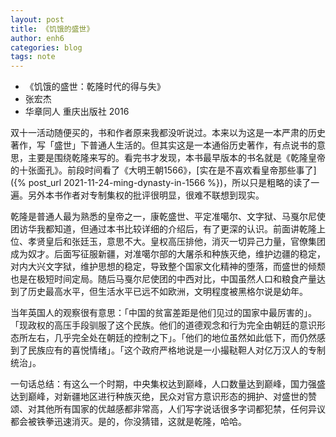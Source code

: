 ```yaml
---
layout: post
title: 《饥饿的盛世》
author: enh6
categories: blog
tags: note
---
```


- 《饥饿的盛世：乾隆时代的得与失》
-  张宏杰
- 华章同人 重庆出版社 2016

双十一活动随便买的，书和作者原来我都没听说过。本来以为这是一本严肃的历史著作，写「盛世」下普通人生活的。但其实这是一本通俗历史著作，有点说书的意思，主要是围绕乾隆来写的。看完书才发现，本书最早版本的书名就是《乾隆皇帝的十张面孔》。前段时间看了《大明王朝1566》，[实在是不喜欢看皇帝那些事了]({% post_url 2021-11-24-ming-dynasty-in-1566 %})，所以只是粗略的读了一遍。另外本书作者对专制集权的批评很明显，很难不联想到现实。

乾隆是普通人最为熟悉的皇帝之一，康乾盛世、平定准噶尔、文字狱、马戛尔尼使团访华我都知道，但通过本书比较详细的介绍后，有了更深的认识。前面讲乾隆上位、孝贤皇后和张廷玉，意思不大。皇权高压排他，消灭一切异己力量，官僚集团成为奴才。后面写征服新疆，对准噶尔部的大屠杀和种族灭绝，维护边疆的稳定，对内大兴文字狱，维护思想的稳定，导致整个国家文化精神的堕落，而盛世的倾颓也是在极短时间定局。随后马戛尔尼使团的中西对比，中国虽然人口和粮食产量达到了历史最高水平，但生活水平已远不如欧洲，文明程度被黑格尔说是幼年。

当年英国人的观察很有意思：「中国的贫富差距是他们见过的国家中最厉害的」。「现政权的高压手段驯服了这个民族。他们的道德观念和行为完全由朝廷的意识形态所左右，几乎完全处在朝廷的控制之下」。「他们的地位虽然如此低下，而仍然感到了民族应有的喜悦情绪」。「这个政府严格地说是一小撮鞑靼人对亿万汉人的专制统治」。

一句话总结：有这么一个时期，中央集权达到巅峰，人口数量达到巅峰，国力强盛达到巅峰，对新疆地区进行种族灭绝，民众对官方意识形态的拥护、对盛世的赞颂、对其他所有国家的优越感都非常高，人们写字说话很多字词都犯禁，任何异议都会被铁拳迅速消灭。是的，你没猜错，这就是乾隆，哈哈。
